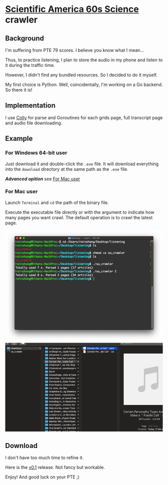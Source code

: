 # [Scientific America 60s Science](https://www.scientificamerican.com/podcasts/) crawler
## Background
I'm suffering from PTE 79 scores. I believe you know what I mean...

Thus, to practice listening, I plan to store the audio in my phone and listen to it during the traffic time.

However, I didn't find any bundled resources. So I decided to do it myself.

My first choice is Python. Well, coincidentally, I'm working on a Go backend. So there it is!
## Implementation
I use [Colly](https://github.com/gocolly/colly) for parse and Goroutines for each grids page, full transcript page and audio file downloading.
## Example
### For Windows 64-bit user
Just download it and double-click the `.exe` file. It will download everything into the `download` directory at the same path as the `.exe` file.

***Advanced opition*** see [For Mac user](#for-mac-user)

### For Mac user
Launch `Terminal` and `cd` the path of the binary file.

Execute the executable file directly or with the argument to indicate how many pages you want crawl. The default operation is to crawl the latest page.

![](screenshot/0.png)
![](screenshot/1.png)
## Download
I don't have too much time to refine it. 

Here is the [v0.1](https://github.com/rainshang/60sScienceCrawler/releases/tag/v0.1) release. Not fancy but workable.

Enjoy! And good luck on your PTE ;)